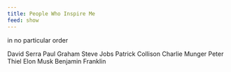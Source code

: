 ```yaml
---
title: People Who Inspire Me
feed: show
---
```


in no particular order

David Serra
Paul Graham
Steve Jobs
Patrick Collison
Charlie Munger
Peter Thiel
Elon Musk
Benjamin Franklin